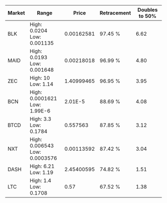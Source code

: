 | Market | Range | Price| Retracement | Doubles to 50% |
| --- | --- | --- | --- | --- |
| BLK | High: 0.0204<br />Low: 0.001135 | 0.00162581 | 97.45 % | 6.62 |
| MAID | High: 0.0193<br />Low: 0.001648 | 0.00218018 | 96.99 % | 4.80 |
| ZEC | High: 10<br />Low: 1.14 | 1.40999465 | 96.95 % | 3.95 |
| BCN | High: 0.0001621<br />Low: 1.99E-6 | 2.01E-5 | 88.69 % | 4.08 |
| BTCD | High: 3.3<br />Low: 0.1784 | 0.557563 | 87.85 % | 3.12 |
| NXT | High: 0.006543<br />Low: 0.0003576 | 0.00113592 | 87.42 % | 3.04 |
| DASH | High: 6.21<br />Low: 1.19 | 2.45400595 | 74.82 % | 1.51 |
| LTC | High: 1.4<br />Low: 0.1708 | 0.57 | 67.52 % | 1.38 |
